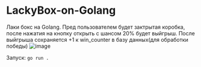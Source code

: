 # LackyBox-on-Golang
Лаки бокс на Golang. Пред пользователем будет зактрытая коробка, после нажатия на кнопку открыть с шансом 20% будет выйгрыш. После выйгрыша сохраняется +1 к win_counter в базу данных(для обработки победы)
![image](https://github.com/user-attachments/assets/ada8a329-b851-4d91-a703-ffaf3219f51b)

Запуск: ```go run .```
